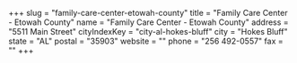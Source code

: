 +++
slug = "family-care-center-etowah-county"
title = "Family Care Center - Etowah County"
name = "Family Care Center - Etowah County"
address = "5511 Main Street"
cityIndexKey = "city-al-hokes-bluff"
city = "Hokes Bluff"
state = "AL"
postal = "35903"
website = ""
phone = "256 492-0557"
fax = ""
+++
